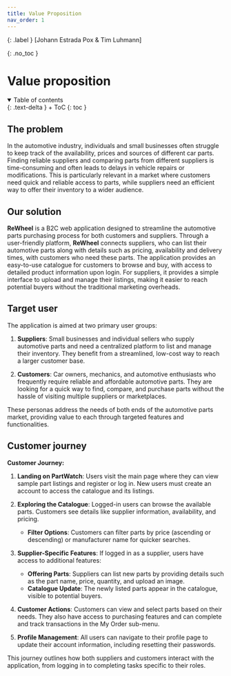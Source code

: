 ```yaml
---
title: Value Proposition
nav_order: 1
---
```


{: .label }
[Johann Estrada Pox & Tim Luhmann]

{: .no_toc }
# Value proposition

<details open markdown="block">
{: .text-delta }
<summary>Table of contents</summary>
+ ToC
{: toc }
</details>

## The problem

In the automotive industry, individuals and small businesses often struggle to keep track of the availability, prices and sources of different car parts. Finding reliable suppliers and comparing parts from different suppliers is time-consuming and often leads to delays in vehicle repairs or modifications. This is particularly relevant in a market where customers need quick and reliable access to parts, while suppliers need an efficient way to offer their inventory to a wider audience.

## Our solution

**ReWheel** is a B2C web application designed to streamline the automotive parts purchasing process for both customers and suppliers. Through a user-friendly platform, **ReWheel** connects suppliers, who can list their automotive parts along with details such as pricing, availability and delivery times, with customers who need these parts. The application provides an easy-to-use catalogue for customers to browse and buy, with access to detailed product information upon login. For suppliers, it provides a simple interface to upload and manage their listings, making it easier to reach potential buyers without the traditional marketing overheads.

## Target user

The application is aimed at two primary user groups:

1. **Suppliers**: Small businesses and individual sellers who supply automotive parts and need a centralized platform to list and manage their inventory. They benefit from a streamlined, low-cost way to reach a larger customer base.

2. **Customers**: Car owners, mechanics, and automotive enthusiasts who frequently require reliable and affordable automotive parts. They are looking for a quick way to find, compare, and purchase parts without the hassle of visiting multiple suppliers or marketplaces.

These personas address the needs of both ends of the automotive parts market, providing value to each through targeted features and functionalities.

## Customer journey

**Customer Journey:**

1. **Landing on PartWatch**: Users visit the main page where they can view sample part listings and register or log in. New users must create an account to access the catalogue and its listings.
   
2. **Exploring the Catalogue**: Logged-in users can browse the available parts. Customers see details like supplier information, availability, and pricing.

   - **Filter Options**: Customers can filter parts by price (ascending or descending) or manufacturer name for quicker searches.
   
3. **Supplier-Specific Features**: If logged in as a supplier, users have access to additional features:
   - **Offering Parts**: Suppliers can list new parts by providing details such as the part name, price, quantity, and upload an image. 
   - **Catalogue Update**: The newly listed parts appear in the catalogue, visible to potential buyers.
   
4. **Customer Actions**: Customers can view and select parts based on their needs. They also have access to purchasing features and can complete and track transactions in the My Order sub-menu.

5. **Profile Management**: All users can navigate to their profile page to update their account information, including resetting their passwords.

This journey outlines how both suppliers and customers interact with the application, from logging in to completing tasks specific to their roles.
